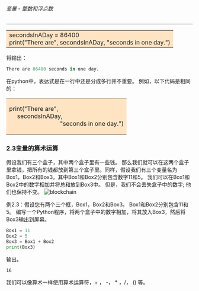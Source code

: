 ###### 变量 - 整数和浮点数
---

<table><tr><td bgcolor=#FFE4C4>
secondsInADay = 86400<br>
print("There are", secondsInADay, "seconds in one day.")
</td></tr></table>

将输出：
```python
There are 86400 seconds in one day.
```



在python中，表达式是在一行中还是分成多行并不重要。 例如，以下代码是相同的：
<table><tr><td bgcolor=#FFE4C4>

print("There are", <br>
&nbsp;&nbsp;&nbsp;&nbsp;&nbsp;secondsInADay, <br>
&nbsp;&nbsp;&nbsp;&nbsp;&nbsp;&nbsp;&nbsp;&nbsp;&nbsp;&nbsp;&nbsp;&nbsp;&nbsp;&nbsp;&nbsp;&nbsp;&nbsp;&nbsp;&nbsp;&nbsp;&nbsp;&nbsp;&nbsp;&nbsp;&nbsp;&nbsp;&nbsp;&nbsp;&nbsp;&nbsp;&nbsp;&nbsp;"seconds in one day.")
</td></tr></table>



### 2.3变量的算术运算
假设我们有三个盒子，其中两个盒子里有一些钱。 那么我们就可以在这两个盒子里拿钱，把所有的钱都放到第三个盒子里。同样，假设我们有三个变量名为Box1，Box2和Box3，其中Box1和Box2分别包含数字11和5。 我们可以在Box1和Box2中的数字相加并将总和放到Box3中。 但是，我们不会丢失盒子中的数字; 他们也保持不变。
![blockchain](http://legendary.cdn.play8.io/learnpython/img/day1/2.3.png)


例2.3：假设您有两个三个框，Box1，Box2和Box3。 Box1和Box2分别包含11和5。 编写一个Python程序，将两个盒子中的数字相加，将其放入Box3，然后将Box3输出到屏幕。
```python
Box1 = 11
Box2 = 5
Box3 = Box1 + Box2
print(Box3)
```
输出。
```
16
```

我们可以像算术一样使用算术运算符，+ ， -， * ，/， () 等。









